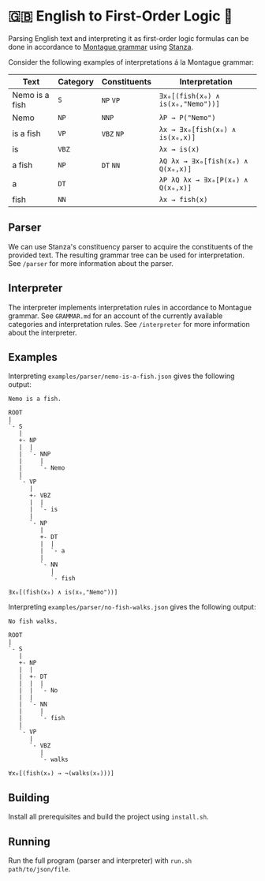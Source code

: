 # 🇬🇧 English to First-Order Logic 💫

Parsing English text and interpreting it as first-order logic formulas can be done in accordance to [Montague grammar](https://en.wikipedia.org/wiki/Montague_grammar) using [Stanza](https://stanfordnlp.github.io/stanza/).

Consider the following examples of interpretations á la Montague grammar:

| Text           | Category | Constituents | Interpretation                    |
|----------------|----------|--------------|-----------------------------------|
| Nemo is a fish | `S`      | `NP` `VP`    | `∃x₀[(fish(x₀) ∧ is(x₀,"Nemo"))]` |
| Nemo           | `NP`     | `NNP`        | `λP → P("Nemo")`                  |
| is a fish      | `VP`     | `VBZ` `NP`   | `λx → ∃x₀[fish(x₀) ∧ is(x₀,x)]`   |
| is             | `VBZ`    |              | `λx → is(x)`                      |
| a fish         | `NP`     | `DT` `NN`    | `λQ λx → ∃x₀[fish(x₀) ∧ Q(x₀,x)]` |
| a              | `DT`     |              | `λP λQ λx → ∃x₀[P(x₀) ∧ Q(x₀,x)]` |
| fish           | `NN`     |              | `λx → fish(x)`                    |

## Parser

We can use Stanza's constituency parser to acquire the constituents of the provided text. The resulting grammar tree can be used for interpretation. See `/parser` for more information about the parser.

## Interpreter

The interpreter implements interpretation rules in accordance to Montague grammar. See `GRAMMAR.md` for an account of the currently available categories and interpretation rules. See `/interpreter` for more information about the interpreter.

## Examples

Interpreting `examples/parser/nemo-is-a-fish.json` gives the following output:

```
Nemo is a fish.

ROOT
|
`- S
   |
   +- NP
   |  |
   |  `- NNP
   |     |
   |     `- Nemo
   |
   `- VP
      |
      +- VBZ
      |  |
      |  `- is
      |
      `- NP
         |
         +- DT
         |  |
         |  `- a
         |
         `- NN
            |
            `- fish

∃x₀[(fish(x₀) ∧ is(x₀,"Nemo"))]
```

Interpreting `examples/parser/no-fish-walks.json` gives the following output:

```
No fish walks.

ROOT
|
`- S
   |
   +- NP
   |  |
   |  +- DT
   |  |  |
   |  |  `- No
   |  |
   |  `- NN
   |     |
   |     `- fish
   |
   `- VP
      |
      `- VBZ
         |
         `- walks

∀x₀[(fish(x₀) → ¬(walks(x₀)))]
```

## Building

Install all prerequisites and build the project using `install.sh`.

## Running

Run the full program (parser and interpreter) with `run.sh path/to/json/file`.
